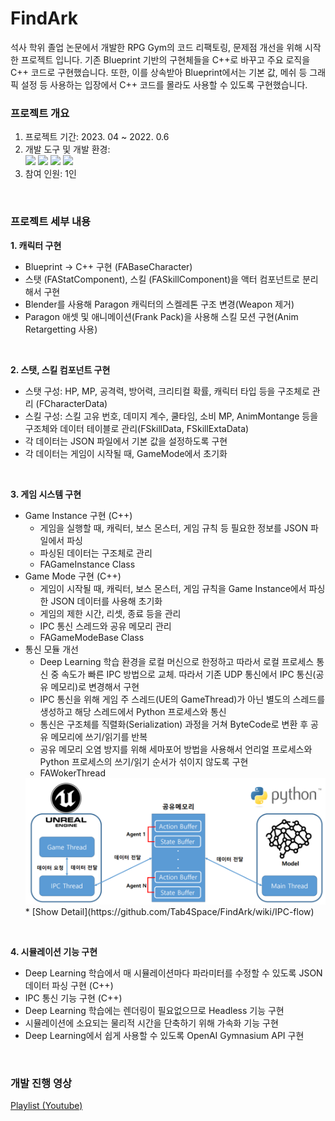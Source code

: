 # FindArk
석사 학위 졸업 논문에서 개발한 RPG Gym의 코드 리팩토링, 문제점 개선을 위해 시작한 프로젝트 입니다. 기존 Blueprint 기반의 구현체들을 C++로 바꾸고 주요 로직을 C++ 코드로 구현했습니다. 또한, 이를 상속받아 Blueprint에서는 기본 값, 메쉬 등 그래픽 설정 등 사용하는 입장에서 C++ 코드를 몰라도 사용할 수 있도록 구현했습니다.

### 프로젝트 개요
1. 프로젝트 기간: 2023. 04 ~ 2022. 0.6
2. 개발 도구 및 개발 환경: </br>
    <img src="https://img.shields.io/badge/UnrealEngine-0E1128?style=for-the-badge&logo=UnrealEngine&logoColor=white"> <img src="https://img.shields.io/badge/Python-3776AB?style=for-the-badge&logo=Python&logoColor=white"> <img src="https://img.shields.io/badge/Blender-E87D0D?style=for-the-badge&logo=Blender&logoColor=white"> <img src="https://img.shields.io/badge/Windows-0078D6?style=for-the-badge&logo=Windows&logoColor=white">
3. 참여 인원: 1인
<br/>

### 프로젝트 세부 내용
**1. 캐릭터 구현**
* Blueprint → C++ 구현 (FABaseCharacter)
* 스탯 (FAStatComponent), 스킬 (FASkillComponent)을 액터 컴포넌트로 분리해서 구현
* Blender를 사용해 Paragon 캐릭터의 스켈레톤 구조 변경(Weapon 제거)
* Paragon 애셋 및 애니메이션(Frank Pack)을 사용해 스킬 모션 구현(Anim Retargetting 사용)
<br/>

**2. 스탯, 스킬 컴포넌트 구현**
* 스탯 구성: HP, MP, 공격력, 방어력, 크리티컬 확률, 캐릭터 타입 등을 구조체로 관리 (FCharacterData)
* 스킬 구성: 스킬 고유 번호, 데미지 계수, 쿨타임, 소비 MP, AnimMontange 등을 구조체와 데이터 테이블로 관리(FSkillData, FSkillExtaData)
* 각 데이터는 JSON 파일에서 기본 값을 설정하도록 구현
* 각 데이터는 게임이 시작될 때, GameMode에서 초기화
<br/>

**3. 게임 시스템 구현**
* Game Instance 구현 (C++)
    * 게임을 실행할 때, 캐릭터, 보스 몬스터, 게임 규칙 등 필요한 정보를 JSON 파일에서 파싱
    * 파싱된 데이터는 구조체로 관리
    * FAGameInstance Class
* Game Mode 구현 (C++)
    * 게임이 시작될 때, 캐릭터, 보스 몬스터, 게임 규칙을 Game Instance에서 파싱한 JSON 데이터를 사용해 초기화
    * 게임의 제한 시간, 리셋, 종료 등을 관리
    * IPC 통신 스레드와 공유 메모리 관리
    * FAGameModeBase Class
* 통신 모듈 개선
    * Deep Learning 학습 환경을 로컬 머신으로 한정하고 따라서 로컬 프로세스 통신 중 속도가 빠른 IPC 방법으로 교체. 따라서 기존 UDP 통신에서 IPC 통신(공유 메모리)로 변경해서 구현
    * IPC 통신을 위해 게임 주 스레드(UE의 GameThread)가 아닌 별도의 스레드를 생성하고 해당 스레드에서 Python 프로세스와 통신
    * 통신은 구조체를 직렬화(Serialization) 과정을 거쳐 ByteCode로 변환 후 공유 메모리에 쓰기/읽기를 반복
    * 공유 메모리 오염 방지를 위해 세마포어 방법을 사용해서 언리얼 프로세스와 Python 프로세스의 쓰기/읽기 순서가 섞이지 않도록 구현
    * FAWokerThread
    <img src="./assets/IPC_Architecture.png">
    * [Show Detail](https://github.com/Tab4Space/FindArk/wiki/IPC-flow)
<br/>

**4. 시뮬레이션 기능 구현**
* Deep Learning 학습에서 매 시뮬레이션마다 파라미터를 수정할 수 있도록 JSON 데이터 파싱 구현 (C++)
* IPC 통신 기능 구현 (C++)
* Deep Learning 학습에는 렌더링이 필요없으므로 Headless 기능 구현
* 시뮬레이션에 소요되는 물리적 시간을 단축하기 위해 가속화 기능 구현
* Deep Learning에서 쉽게 사용할 수 있도록 OpenAI Gymnasium API 구현
<br/>

### 개발 진행 영상
[Playlist (Youtube)](https://www.youtube.com/playlist?list=PLnRVH8DOZjpD25-ojWCmurzCvA9GMnwyE)